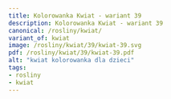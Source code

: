 ```yaml
---
title: Kolorowanka Kwiat - wariant 39
description: Kolorowanka Kwiat - wariant 39
canonical: /rosliny/kwiat/
variant_of: kwiat
image: /rosliny/kwiat/39/kwiat-39.svg
pdf: /rosliny/kwiat/39/kwiat-39.pdf
alt: "kwiat kolorowanka dla dzieci"
tags:
- rosliny
- kwiat
---
```

